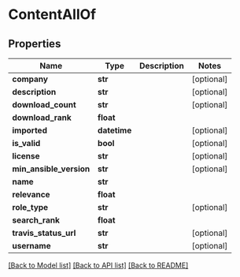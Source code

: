 # ContentAllOf

## Properties
Name | Type | Description | Notes
------------ | ------------- | ------------- | -------------
**company** | **str** |  | [optional] 
**description** | **str** |  | [optional] 
**download_count** | **str** |  | [optional] 
**download_rank** | **float** |  | 
**imported** | **datetime** |  | [optional] 
**is_valid** | **bool** |  | [optional] 
**license** | **str** |  | [optional] 
**min_ansible_version** | **str** |  | [optional] 
**name** | **str** |  | 
**relevance** | **float** |  | 
**role_type** | **str** |  | [optional] 
**search_rank** | **float** |  | 
**travis_status_url** | **str** |  | [optional] 
**username** | **str** |  | [optional] 

[[Back to Model list]](../README.md#documentation-for-models) [[Back to API list]](../README.md#documentation-for-api-endpoints) [[Back to README]](../README.md)


